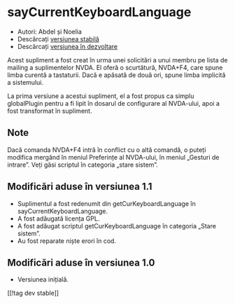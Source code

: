 # sayCurrentKeyboardLanguage #

*	 Autori: Abdel și Noelia
*	 Descărcați [versiunea stabilă][1]
*	 Descărcați [versiunea în dezvoltare][1]

Acest supliment a fost creat în urma unei solicitări a unui membru pe lista
de mailing a suplimentelor NVDA. El oferă o scurtătură, NVDA+F4, care spune
limba curentă a tastaturii. Dacă e apăsată de două ori, spune limba
implicită a sistemului.

La prima versiune a acestui supliment, el a fost propus ca simplu
globalPlugin pentru a fi lipit în dosarul de configurare al NVDA-ului, apoi
a fost transformat în supliment.

## Note

Dacă comanda NVDA+F4 intră în conflict cu o altă comandă, o puteți modifica
mergând în meniul Preferințe al NVDA-ului, în meniul „Gesturi de
intrare”. Veți găsi scriptul în categoria „stare sistem”.

## Modificări aduse în versiunea 1.1

*	 Suplimentul a fost redenumit din getCurKeyboardLanguage în
   sayCurrentKeyboardLanguage.
*	 A fost adăugată licența GPL.
*	 A fost adăugat scriptul getCurKeyboardLanguage în categoria „Stare
   sistem”.
*	 Au fost reparate niște erori în cod.

## Modificări aduse în versiunea 1.0

*	 Versiunea inițială.

[[!tag dev stable]]

[1]: https://addons.nvda-project.org/files/get.php?file=ckbl
